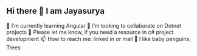 ## Hi there 👋 I am Jayasurya

🌱 I’m currently learning Angular
👯 I’m looking to collaborate on Dotnet projects
💬 Please let me know, if you need a resource in c# project development
📫 How to reach me: linked in or mail
🐧 I like baby penguins, Trees
<!--
**Jayasurya-Murugesan/Jayasurya-Murugesan** is a ✨ _special_ ✨ repository because its `README.md` (this file) appears on your GitHub profile.

Here are some ideas to get you started:

- 🔭 I’m currently working on ...
- 🌱 I’m currently learning ...
- 👯 I’m looking to collaborate on ...
- 🤔 I’m looking for help with ...
- 💬 Ask me about ...
- 📫 How to reach me: ...
- 😄 Pronouns: ...
- ⚡ Fun fact: ...
-->
